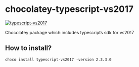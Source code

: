 # chocolatey-typescript-vs2017
[![typescript-vs2017](https://img.shields.io/chocolatey/dt/scriptcs.svg)](https://chocolatey.org/packages/typescript-vs2017/2.3.3.0)

Chocolatey package which includes typescripts sdk for vs2017
## How to install?
`choco install typescript-vs2017 -version 2.3.3.0`

